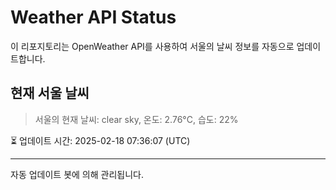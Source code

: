 
# Weather API Status

이 리포지토리는 OpenWeather API를 사용하여 서울의 날씨 정보를 자동으로 업데이트합니다.

## 현재 서울 날씨
> 서울의 현재 날씨: clear sky, 온도: 2.76°C, 습도: 22%

⏳ 업데이트 시간: 2025-02-18 07:36:07 (UTC)

---
자동 업데이트 봇에 의해 관리됩니다.
